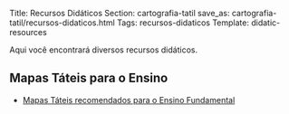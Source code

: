 Title: Recursos Didáticos
Section: cartografia-tatil
save_as: cartografia-tatil/recursos-didaticos.html
Tags: recursos-didaticos
Template: didatic-resources

Aqui você encontrará diversos recursos didáticos.

<h2>Mapas Táteis para o Ensino</h2>
<ul>
    <li><a href="mapas-tateis-recomendados-para-o-ensino.html">Mapas Táteis recomendados para o Ensino Fundamental</a></li>
</ul>